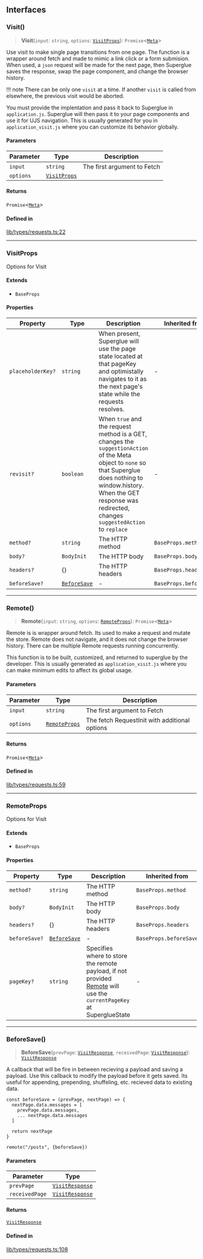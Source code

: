 ## Interfaces

<a id="visit" name="visit"></a>

### Visit()

> **Visit**(`input`: `string`, `options`: [`VisitProps`](types.requests.md#visitprops)): `Promise`\<[`Meta`](types.md#meta)\>

Use visit to make single page transitions from one page. The function is a
wrapper around fetch and made to mimic a link click or a form submision. When
used, a `json` request will be made for the next page, then Superglue saves
the response, swap the page component, and change the browser history.

!!! note
    There can be only one `visit` at a time. If another `visit` is called from
    elsewhere, the previous visit would be aborted.

You must provide the implentation and pass it back to Superglue in
`application.js`. Superglue will then pass it to your page components and use
it for UJS navigation. This is usually generated for you in
`application_visit.js` where you can customize its behavior globally.

#### Parameters

| Parameter | Type | Description |
| ------ | ------ | ------ |
| `input` | `string` | The first argument to Fetch |
| `options` | [`VisitProps`](types.requests.md#visitprops) |  |

#### Returns

`Promise`\<[`Meta`](types.md#meta)\>

#### Defined in

[lib/types/requests.ts:22](https://github.com/thoughtbot/superglue/blob/be017596661ef6ab66e199643ed384e7715f12ba/superglue/lib/types/requests.ts#L22)

***

<a id="visitprops" name="visitprops"></a>

### VisitProps

Options for Visit

#### Extends

- `BaseProps`

#### Properties

| Property | Type | Description | Inherited from | Defined in |
| ------ | ------ | ------ | ------ | ------ |
| <a id="placeholderkey" name="placeholderkey"></a> `placeholderKey?` | `string` | When present, Superglue will use the page state located at that pageKey and optimistally navigates to it as the next page's state while the requests resolves. | - | [lib/types/requests.ts:36](https://github.com/thoughtbot/superglue/blob/be017596661ef6ab66e199643ed384e7715f12ba/superglue/lib/types/requests.ts#L36) |
| <a id="revisit" name="revisit"></a> `revisit?` | `boolean` | When `true` and the request method is a GET, changes the `suggestionAction` of the Meta object to `none` so that Superglue does nothing to window.history. When the GET response was redirected, changes `suggestedAction` to `replace` | - | [lib/types/requests.ts:43](https://github.com/thoughtbot/superglue/blob/be017596661ef6ab66e199643ed384e7715f12ba/superglue/lib/types/requests.ts#L43) |
| <a id="method" name="method"></a> `method?` | `string` | The HTTP method | `BaseProps.method` | [lib/types/requests.ts:67](https://github.com/thoughtbot/superglue/blob/be017596661ef6ab66e199643ed384e7715f12ba/superglue/lib/types/requests.ts#L67) |
| <a id="body" name="body"></a> `body?` | `BodyInit` | The HTTP body | `BaseProps.body` | [lib/types/requests.ts:69](https://github.com/thoughtbot/superglue/blob/be017596661ef6ab66e199643ed384e7715f12ba/superglue/lib/types/requests.ts#L69) |
| <a id="headers" name="headers"></a> `headers?` | \{\} | The HTTP headers | `BaseProps.headers` | [lib/types/requests.ts:71](https://github.com/thoughtbot/superglue/blob/be017596661ef6ab66e199643ed384e7715f12ba/superglue/lib/types/requests.ts#L71) |
| <a id="beforesave" name="beforesave"></a> `beforeSave?` | [`BeforeSave`](types.requests.md#beforesave-2) | - | `BaseProps.beforeSave` | [lib/types/requests.ts:74](https://github.com/thoughtbot/superglue/blob/be017596661ef6ab66e199643ed384e7715f12ba/superglue/lib/types/requests.ts#L74) |

***

<a id="remote" name="remote"></a>

### Remote()

> **Remote**(`input`: `string`, `options`: [`RemoteProps`](types.requests.md#remoteprops)): `Promise`\<[`Meta`](types.md#meta)\>

Remote is is wrapper around fetch. Its used to make a request and mutate the
store. Remote does not navigate, and it does not change the browser history.
There can be multiple Remote requests running concurrently.

This function is to be built, customized, and returned to superglue by the
developer. This is usually generated as `application_visit.js` where you can
make minimum edits to affect its global usage.

#### Parameters

| Parameter | Type | Description |
| ------ | ------ | ------ |
| `input` | `string` | The first argument to Fetch |
| `options` | [`RemoteProps`](types.requests.md#remoteprops) | The fetch RequestInit with additional options |

#### Returns

`Promise`\<[`Meta`](types.md#meta)\>

#### Defined in

[lib/types/requests.ts:59](https://github.com/thoughtbot/superglue/blob/be017596661ef6ab66e199643ed384e7715f12ba/superglue/lib/types/requests.ts#L59)

***

<a id="remoteprops" name="remoteprops"></a>

### RemoteProps

Options for Visit

#### Extends

- `BaseProps`

#### Properties

| Property | Type | Description | Inherited from | Defined in |
| ------ | ------ | ------ | ------ | ------ |
| <a id="method-1" name="method-1"></a> `method?` | `string` | The HTTP method | `BaseProps.method` | [lib/types/requests.ts:67](https://github.com/thoughtbot/superglue/blob/be017596661ef6ab66e199643ed384e7715f12ba/superglue/lib/types/requests.ts#L67) |
| <a id="body-1" name="body-1"></a> `body?` | `BodyInit` | The HTTP body | `BaseProps.body` | [lib/types/requests.ts:69](https://github.com/thoughtbot/superglue/blob/be017596661ef6ab66e199643ed384e7715f12ba/superglue/lib/types/requests.ts#L69) |
| <a id="headers-1" name="headers-1"></a> `headers?` | \{\} | The HTTP headers | `BaseProps.headers` | [lib/types/requests.ts:71](https://github.com/thoughtbot/superglue/blob/be017596661ef6ab66e199643ed384e7715f12ba/superglue/lib/types/requests.ts#L71) |
| <a id="beforesave-1" name="beforesave-1"></a> `beforeSave?` | [`BeforeSave`](types.requests.md#beforesave-2) | - | `BaseProps.beforeSave` | [lib/types/requests.ts:74](https://github.com/thoughtbot/superglue/blob/be017596661ef6ab66e199643ed384e7715f12ba/superglue/lib/types/requests.ts#L74) |
| <a id="pagekey" name="pagekey"></a> `pageKey?` | `string` | Specifies where to store the remote payload, if not provided [Remote](types.requests.md#remote) will use the `currentPageKey` at SuperglueState | - | [lib/types/requests.ts:85](https://github.com/thoughtbot/superglue/blob/be017596661ef6ab66e199643ed384e7715f12ba/superglue/lib/types/requests.ts#L85) |

***

<a id="beforesave-2" name="beforesave-2"></a>

### BeforeSave()

> **BeforeSave**(`prevPage`: [`VisitResponse`](types.md#visitresponse), `receivedPage`: [`VisitResponse`](types.md#visitresponse)): [`VisitResponse`](types.md#visitresponse)

A callback that will be fire in between recieving a payload and saving a
payload. Use this callback to modify the payload before it gets saved. Its
useful for appending, prepending, shuffeling, etc. recieved data to
existing data.

```
const beforeSave = (prevPage, nextPage) => {
  nextPage.data.messages = [
    prevPage.data.messages,
    ... nextPage.data.messages
  ]

  return nextPage
}

remote("/posts", {beforeSave})
```

#### Parameters

| Parameter | Type |
| ------ | ------ |
| `prevPage` | [`VisitResponse`](types.md#visitresponse) |
| `receivedPage` | [`VisitResponse`](types.md#visitresponse) |

#### Returns

[`VisitResponse`](types.md#visitresponse)

#### Defined in

[lib/types/requests.ts:108](https://github.com/thoughtbot/superglue/blob/be017596661ef6ab66e199643ed384e7715f12ba/superglue/lib/types/requests.ts#L108)
